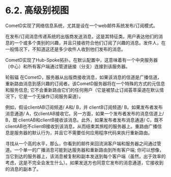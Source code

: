# 6.2. 高级别视图
CometD实现了网络信息系统，尤其是设在一个web邮件系统发布/订阅模式。

在发布/订阅消息传递系统的出版商发送消息，这是其特征类。用户表达他们的消息的一个或多个类别的兴趣，并且只接收符合他们订阅了兴趣的消息。发件人，在一般情况下，不知道这还是多少收件人收到他们发布的消息。

CometD实现了Hub-Spoke拓扑。在默认配置中，这意味着有一个中央服务器（中心）和所有客户端通过管道链接（分支）连接到该服务器。

轮毂辐
在CometD，服务器从出版商接收消息，如果该消息的信道是广播信道，重新路由消息到感兴趣的订阅者。该CometD服务器将在一个特殊的方式的元信息和服务信息; 它不会重新路由它们的任何用户（它是被禁止订阅荟萃渠道在默认情况下，它是一个无操作订阅服务渠道）。

例如，假设clientAB订阅频道/ A和/ B，并 clientB订阅频道/ B。如果发布者发布消息通道/ A，仅clientAB接收它。另一方面，如果一个发布者发布的消息信道上/ B，既 clientAB和clientB接收该消息。此外，如果发布者发布消息通道/ C，既不 clientAB也不clientB接收到该消息，从而结束其旅程的服务器上。重路由广播信息是服务器的默认行为，并且它不需要任何应用程序代码来执行重新路由。

寻找从一个高的水平，那么，你看到的邮件来回流淌客户端和服务器之间通过管道。一个单一的广播消息可能到达服务器和重新路由到所有客户端; 你可以想像，当它到达的服务器上，该消息被复制和副本发送到每个客户端（虽然，出于效率的考虑，这是不完全会发生什么）。如果发送方也同意它发布的消息通道，它接收到的消息的副本了。

